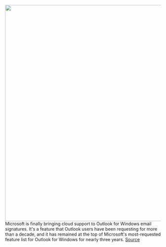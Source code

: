 <img src='https://cdn.vox-cdn.com/thumbor/1L9_iQqJsWFOlPOD0uy9-ykSXKc=/0x0:2640x1749/1200x800/filters:focal(1109x664:1531x1086)/cdn.vox-cdn.com/uploads/chorus_image/image/66832185/twarren_outlookforwindows_1.0.jpg' width='700px' /><br/>
Microsoft is finally bringing cloud support to Outlook for Windows email signatures. It's a feature that Outlook users have been requesting for more than a decade, and it has remained at the top of Microsoft's most-requested feature list for Outlook for Windows for nearly three years.
<a href='https://www.theverge.com/2020/5/22/21267531/microsoft-outlook-windows-email-signature-sync-cloud-devices'> Source <a/>